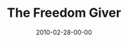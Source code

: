 ---
layout: message
category: message
series: "Free"
title: "The Freedom Giver"
date: 2010-02-28-00-00
message_id: 606
audio: "http://s3.amazonaws.com/crossroads-media/message/audio/Free2.mp3"
audio-duration: "40:29"
program: "http://s3.amazonaws.com/crossroads-media/documents/02_27-28_10Program.pdf"
description: "Brian Tome discusses the Freedom Giver and how he fights for our freedom."
video: "http://s3.amazonaws.com/crossroads-media/message/video/Free2.mp4"
video-duration: "40:29"
video-image: "http://s3.amazonaws.com/crossroads-media/images/Free2-still.jpg"
explicit: false
---